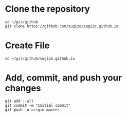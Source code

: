 # Clone the repository
	cd ~/git/github
	git clone https://github.com/sugizo/sugizo.github.io

# Create File
	cd ~/git/github/sugizo.github.io

# Add, commit, and push your changes
	git add --all
	git commit -m "Initial commit"
	git push -u origin master
